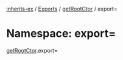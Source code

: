 [inherits-ex](../README.md) / [Exports](../modules.md) / [getRootCtor](getRootCtor.md) / export=

# Namespace: export=

[getRootCtor](getRootCtor.md).export=
